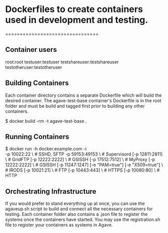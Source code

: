 # Dockerfiles to create containers used in development and testing.
================================

## Container users

  root:root
  testuser:testuser
  testshareuser:testshareuser
  testotheruser:testotheruser

## Building Containers

Each container directory contains a separate Dockerfile which will build the desired container. The agave-test-base container's Dockerfile is in the root folder and must be build and tagged first prior to building any other containers.

  $ docker build -rm -t agave-test-base .

## Running Containers

  $ docker run -h docker.example.com -i \
    -p 10022:22     \ # SSHD, SFTP
    -p 59153:49153  \ # Supervisord
    [-p 12811:2811] \ # GridFTP
    [-p 12222:2222] \ # GSISSH
    [-p 17512:7512] \ # MyProxy
    [-p 12222:2222] \ # GSISSH
    [-p 11247:1247] [-e "PAM=true"] [-e "X509=true"] \ # IRODS
    [-p 10021:21]   \ # FTP
    [-p 10443:443]  \ # HTTPS
    [-p 10080:80]   \ # HTTP
    <container name>

## Orchestrating Infrastructure

If you would prefer to stand everything up at once, you can use the agaveup.sh script to build and connect all the necessary containers for testing. Each container folder also contains a <systemid>.json file to register the systems once the containers have started. You may use the registration.sh file to register your containers as systems in Agave.
